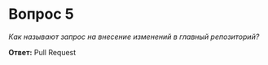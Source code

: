 # Вопрос 5

*Как называют запрос на внесение изменений в главный репозиторий?*

**Ответ:** Pull Request

